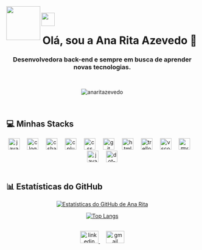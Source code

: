 <img align="left" height="89" src="https://media3.giphy.com/media/v1.Y2lkPTc5MGI3NjExOG9uZGZpdW1sOHM3eXl5bHpxZzFoNmQwanVvMmdzdG4yOGdoNGxqeCZlcD12MV9pbnRlcm5hbF9naWZfYnlfaWQmY3Q9cw/6KirhLJyR7oMcwgJQk/giphy.gif"  />
<br>
<img align="left" height="35" src="https://media3.giphy.com/media/v1.Y2lkPTc5MGI3NjExNXdiZzV5Zjc2anppZ282ZDNveWswdTM0aWplZWJlamhtaXB2Y2N5eSZlcD12MV9pbnRlcm5hbF9naWZfYnlfaWQmY3Q9dHM/Cg9oeBXqFayCq26ggf/giphy.gif"  />
<div align="center">
</div>

<br>
<h1 align="center">Olá, sou a Ana Rita Azevedo 👋 </h1>
<h3 align="center">Desenvolvedora back-end e  sempre em busca de aprender novas tecnologias.</h3>
<br>

<div align="center"> 
  <p align="center"> 
    <img src="https://komarev.com/ghpvc/?username=anaritazevedo&label=Profile%20views&color=0e75b6&style=flat" alt="anaritazevedo" /> 
  </p>
</div>

<br>

## 💻 Minhas Stacks

<div align="center">
  <img src="https://cdn.jsdelivr.net/gh/devicons/devicon/icons/javascript/javascript-original.svg" height="30" alt="javascript logo"  />
  <img width="12" />
  <img src="https://cdn.jsdelivr.net/gh/devicons/devicon/icons/c/c-original.svg" height="30" alt="c logo"  />
  <img width="12" />
  <img src="https://cdn.jsdelivr.net/gh/devicons/devicon/icons/csharp/csharp-original.svg" height="30" alt="csharp logo"  />
  <img width="12" />
  <img src="https://cdn.jsdelivr.net/gh/devicons/devicon/icons/cplusplus/cplusplus-original.svg" height="30" alt="cplusplus logo"  />
  <img width="12" />
  <img src="https://cdn.jsdelivr.net/gh/devicons/devicon/icons/css3/css3-original.svg" height="30" alt="css logo"  />
  <img width="12" />
  <img src="https://cdn.jsdelivr.net/gh/devicons/devicon/icons/git/git-original.svg" height="30" alt="git logo"  />
  <img width="12" />
  <img src="https://cdn.jsdelivr.net/gh/devicons/devicon/icons/html5/html5-original.svg" height="30" alt="html5 logo"  />
  <img width="12" />
  <img src="https://cdn.jsdelivr.net/gh/devicons/devicon/icons/trello/trello-plain.svg" height="30" alt="trello logo"  />
  <img width="12" />
  <img src="https://cdn.jsdelivr.net/gh/devicons/devicon/icons/vscode/vscode-original.svg" height="30" alt="vscode logo"  />
  <img width="12" />
  <img src="https://cdn.jsdelivr.net/gh/devicons/devicon/icons/mysql/mysql-original-wordmark.svg" height="30" alt="mysql logo"  />
  <img width="12" />
  <img src="https://cdn.jsdelivr.net/gh/devicons/devicon/icons/java/java-original.svg" height="30" alt="java logo"  />
  <img width="12" />
  <img src="https://cdn.jsdelivr.net/gh/devicons/devicon/icons/dot-net/dot-net-original.svg" height="30" alt="dot-net logo"  />
</div>

<br>

## 📊 Estatísticas do GitHub

<div align="center">

[![Estatísticas do GitHub de Ana Rita](https://github-readme-stats.vercel.app/api?username=anaritazevedo&show_icons=true&theme=dark&include_all_commits=true&count_private=true)](https://github.com/anuraghazra/github-readme-stats)

[![Top Langs](https://github-readme-stats.vercel.app/api/top-langs/?username=anaritazevedo&layout=compact&langs_count=7&theme=dark)](https://github.com/anuraghazra/github-readme-stats)
<br>
<br>


<div>
  <a href="https://www.linkedin.com/in/anaritazevedo/" target="_blank">
    <img src="https://raw.githubusercontent.com/maurodesouza/profile-readme-generator/master/src/assets/icons/social/linkedin/default.svg" width="48" height="32" alt="linkedin logo"  />
  </a>
  &nbsp;&nbsp;&nbsp;
  <a href="mailto:narritadev@gmail.com" target="_blank">
    <img src="https://raw.githubusercontent.com/maurodesouza/profile-readme-generator/master/src/assets/icons/social/gmail/default.svg" width="48" height="32" alt="gmail logo"  />
  </a>
</div>

</div>
